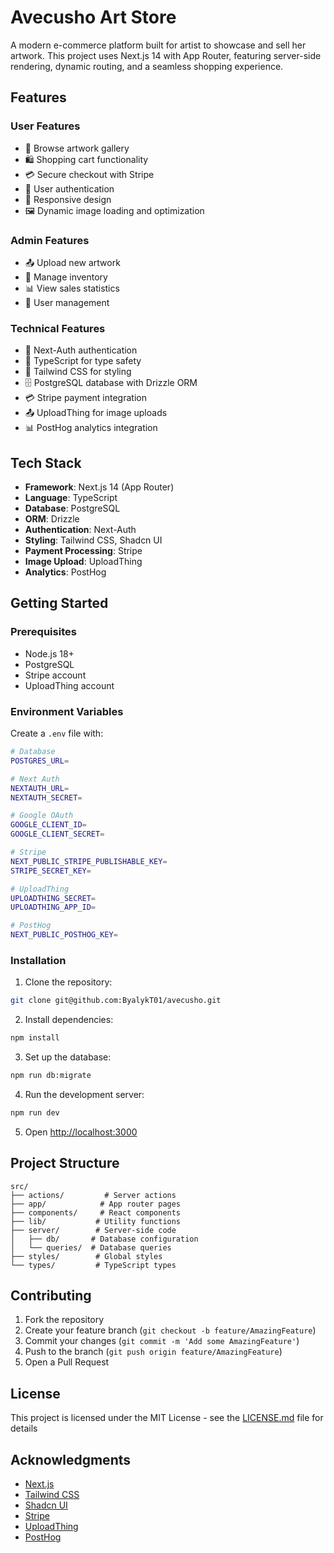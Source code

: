 # Avecusho Art Store

A modern e-commerce platform built for artist to showcase and sell her artwork. This project uses Next.js 14 with App Router, featuring server-side rendering, dynamic routing, and a seamless shopping experience.

## Features

### User Features
- 🎨 Browse artwork gallery
- 🛍️ Shopping cart functionality
- 💳 Secure checkout with Stripe
- 👤 User authentication
- 📱 Responsive design
- 🖼️ Dynamic image loading and optimization

### Admin Features
- 📤 Upload new artwork
- 💼 Manage inventory
- 📊 View sales statistics
- 👥 User management

### Technical Features
- 🔐 Next-Auth authentication
- 🎯 TypeScript for type safety
- 🎨 Tailwind CSS for styling
- 🗄️ PostgreSQL database with Drizzle ORM
- 💳 Stripe payment integration
- 📤 UploadThing for image uploads
- 📊 PostHog analytics integration

## Tech Stack

- **Framework**: Next.js 14 (App Router)
- **Language**: TypeScript
- **Database**: PostgreSQL
- **ORM**: Drizzle
- **Authentication**: Next-Auth
- **Styling**: Tailwind CSS, Shadcn UI
- **Payment Processing**: Stripe
- **Image Upload**: UploadThing
- **Analytics**: PostHog

## Getting Started

### Prerequisites

- Node.js 18+ 
- PostgreSQL
- Stripe account
- UploadThing account

### Environment Variables

Create a `.env` file with:

```bash
# Database
POSTGRES_URL=

# Next Auth
NEXTAUTH_URL=
NEXTAUTH_SECRET=

# Google OAuth
GOOGLE_CLIENT_ID=
GOOGLE_CLIENT_SECRET=

# Stripe
NEXT_PUBLIC_STRIPE_PUBLISHABLE_KEY=
STRIPE_SECRET_KEY=

# UploadThing
UPLOADTHING_SECRET=
UPLOADTHING_APP_ID=

# PostHog
NEXT_PUBLIC_POSTHOG_KEY=
```

### Installation

1. Clone the repository:
```bash
git clone git@github.com:ByalykT01/avecusho.git
```

2. Install dependencies:
```bash
npm install
```

3. Set up the database:
```bash
npm run db:migrate
```

4. Run the development server:
```bash
npm run dev
```

5. Open [http://localhost:3000](http://localhost:3000)

## Project Structure

```
src/
├── actions/         # Server actions
├── app/            # App router pages
├── components/     # React components
├── lib/           # Utility functions
├── server/        # Server-side code
│   ├── db/       # Database configuration
│   └── queries/  # Database queries
├── styles/        # Global styles
└── types/         # TypeScript types
```

## Contributing

1. Fork the repository
2. Create your feature branch (`git checkout -b feature/AmazingFeature`)
3. Commit your changes (`git commit -m 'Add some AmazingFeature'`)
4. Push to the branch (`git push origin feature/AmazingFeature`)
5. Open a Pull Request

## License

This project is licensed under the MIT License - see the [LICENSE.md](LICENSE.md) file for details

## Acknowledgments

- [Next.js](https://nextjs.org/)
- [Tailwind CSS](https://tailwindcss.com/)
- [Shadcn UI](https://ui.shadcn.com/)
- [Stripe](https://stripe.com/)
- [UploadThing](https://uploadthing.com/)
- [PostHog](https://posthog.com/)